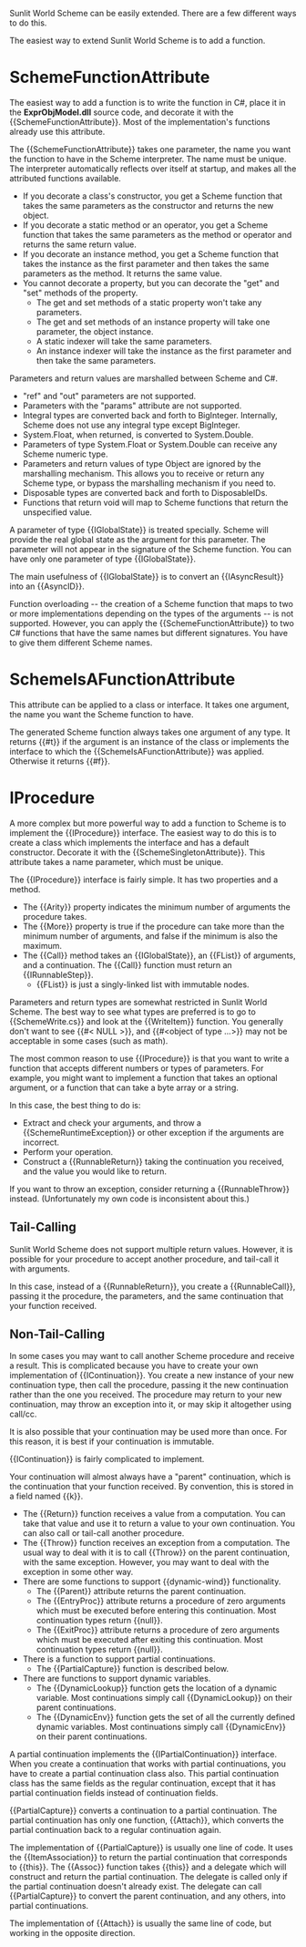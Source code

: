 Sunlit World Scheme can be easily extended. There are a few different ways to do this.

The easiest way to extend Sunlit World Scheme is to add a function.

# SchemeFunctionAttribute

The easiest way to add a function is to write the function in C#, place it in the **ExprObjModel.dll** source code, and decorate it with the {{SchemeFunctionAttribute}}. Most of the implementation's functions already use this attribute.

The {{SchemeFunctionAttribute}} takes one parameter, the name you want the function to have in the Scheme interpreter. The name must be unique. The interpreter automatically reflects over itself at startup, and makes all the attributed functions available.

* If you decorate a class's constructor, you get a Scheme function that takes the same parameters as the constructor and returns the new object.
* If you decorate a static method or an operator, you get a Scheme function that takes the same parameters as the method or operator and returns the same return value.
* If you decorate an instance method, you get a Scheme function that takes the instance as the first parameter and then takes the same parameters as the method. It returns the same value.
* You cannot decorate a property, but you can decorate the "get" and "set" methods of the property.
	* The get and set methods of a static property won't take any parameters.
	* The get and set methods of an instance property will take one parameter, the object instance.
	* A static indexer will take the same parameters.
	* An instance indexer will take the instance as the first parameter and then take the same parameters.

Parameters and return values are marshalled between Scheme and C#.

* "ref" and "out" parameters are not supported.
* Parameters with the "params" attribute are not supported.
* Integral types are converted back and forth to BigInteger. Internally, Scheme does not use any integral type except BigInteger.
* System.Float, when returned, is converted to System.Double.
* Parameters of type System.Float or System.Double can receive any Scheme numeric type.
* Parameters and return values of type Object are ignored by the marshalling mechanism. This allows you to receive or return any Scheme type, or bypass the marshalling mechanism if you need to.
* Disposable types are converted back and forth to DisposableIDs.
* Functions that return void will map to Scheme functions that return the unspecified value.

A parameter of type {{IGlobalState}} is treated specially. Scheme will provide the real global state as the argument for this parameter. The parameter will not appear in the signature of the Scheme function. You can have only one parameter of type {{IGlobalState}}.

The main usefulness of {{IGlobalState}} is to convert an {{IAsyncResult}} into an {{AsyncID}}.

Function overloading -- the creation of a Scheme function that maps to two or more implementations depending on the types of the arguments -- is not supported. However, you can apply the {{SchemeFunctionAttribute}} to two C# functions that have the same names but different signatures. You have to give them different Scheme names.

# SchemeIsAFunctionAttribute

This attribute can be applied to a class or interface. It takes one argument, the name you want the Scheme function to have.

The generated Scheme function always takes one argument of any type. It returns {{#t}} if the argument is an instance of the class or implements the interface to which the {{SchemeIsAFunctionAttribute}} was applied. Otherwise it returns {{#f}}.

# IProcedure

A more complex but more powerful way to add a function to Scheme is to implement the {{IProcedure}} interface. The easiest way to do this is to create a class which implements the interface and has a default constructor. Decorate it with the {{SchemeSingletonAttribute}}. This attribute takes a name parameter, which must be unique.

The {{IProcedure}} interface is fairly simple. It has two properties and a method.

* The {{Arity}} property indicates the minimum number of arguments the procedure takes.
* The {{More}} property is true if the procedure can take more than the minimum number of arguments, and false if the minimum is also the maximum.
* The {{Call}} method takes an {{IGlobalState}}, an {{FList}} of arguments, and a continuation. The {{Call}} function must return an {{IRunnableStep}}.
	* {{FList}} is just a singly-linked list with immutable nodes.

Parameters and return types are somewhat restricted in Sunlit World Scheme. The best way to see what types are preferred is to go to {{SchemeWrite.cs}} and look at the {{WriteItem}} function. You generally don't want to see {{#< NULL >}}, and {{#<object of type ...>}} may not be acceptable in some cases (such as math).

The most common reason to use {{IProcedure}} is that you want to write a function that accepts different numbers or types of parameters. For example, you might want to implement a function that takes an optional argument, or a function that can take a byte array or a string.

In this case, the best thing to do is:

* Extract and check your arguments, and throw a {{SchemeRuntimeException}} or other exception if the arguments are incorrect.
* Perform your operation.
* Construct a {{RunnableReturn}} taking the continuation you received, and the value you would like to return.

If you want to throw an exception, consider returning a {{RunnableThrow}} instead. (Unfortunately my own code is inconsistent about this.)

## Tail-Calling

Sunlit World Scheme does not support multiple return values. However, it is possible for your procedure to accept another procedure, and tail-call it with arguments.

In this case, instead of a {{RunnableReturn}}, you create a {{RunnableCall}}, passing it the procedure, the parameters, and the same continuation that your function received.

## Non-Tail-Calling

In some cases you may want to call another Scheme procedure and receive a result. This is complicated because you have to create your own implementation of {{IContinuation}}. You create a new instance of your new continuation type, then call the procedure, passing it the new continuation rather than the one you received. The procedure may return to your new continuation, may throw an exception into it, or may skip it altogether using call/cc.

It is also possible that your continuation may be used more than once. For this reason, it is best if your continuation is immutable.

{{IContinuation}} is fairly complicated to implement.

Your continuation will almost always have a "parent" continuation, which is the continuation that your function received. By convention, this is stored in a field named {{k}}.

* The {{Return}} function receives a value from a computation. You can take that value and use it to return a value to your own continuation. You can also call or tail-call another procedure.
* The {{Throw}} function receives an exception from a computation. The usual way to deal with it is to call {{Throw}} on the parent continuation, with the same exception. However, you may want to deal with the exception in some other way.
* There are some functions to support {{dynamic-wind}} functionality.
	* The {{Parent}} attribute returns the parent continuation.
	* The {{EntryProc}} attribute returns a procedure of zero arguments which must be executed before entering this continuation. Most continuation types return {{null}}.
	* The {{ExitProc}} attribute returns a procedure of zero arguments which must be executed after exiting this continuation. Most continuation types return {{null}}.
* There is a function to support partial continuations.
	* The {{PartialCapture}} function is described below.
* There are functions to support dynamic variables.
	* The {{DynamicLookup}} function gets the location of a dynamic variable. Most continuations simply call {{DynamicLookup}} on their parent continuations.
	* The {{DynamicEnv}} function gets the set of all the currently defined dynamic variables. Most continuations simply call {{DynamicEnv}} on their parent continuations.

A partial continuation implements the {{IPartialContinuation}} interface. When you create a continuation that works with partial continuations, you have to create a partial continuation class also. This partial continuation class has the same fields as the regular continuation, except that it has partial continuation fields instead of continuation fields.

{{PartialCapture}} converts a continuation to a partial continuation. The partial continuation has only one function, {{Attach}}, which converts the partial continuation back to a regular continuation again.

The implementation of {{PartialCapture}} is usually one line of code. It uses the {{ItemAssociation}} to return the partial continuation that corresponds to {{this}}. The {{Assoc}} function takes {{this}} and a delegate which will construct and return the partial continuation. The delegate is called only if the partial continuation doesn't already exist. The delegate can call {{PartialCapture}} to convert the parent continuation, and any others, into partial continuations.

The implementation of {{Attach}} is usually the same line of code, but working in the opposite direction.

